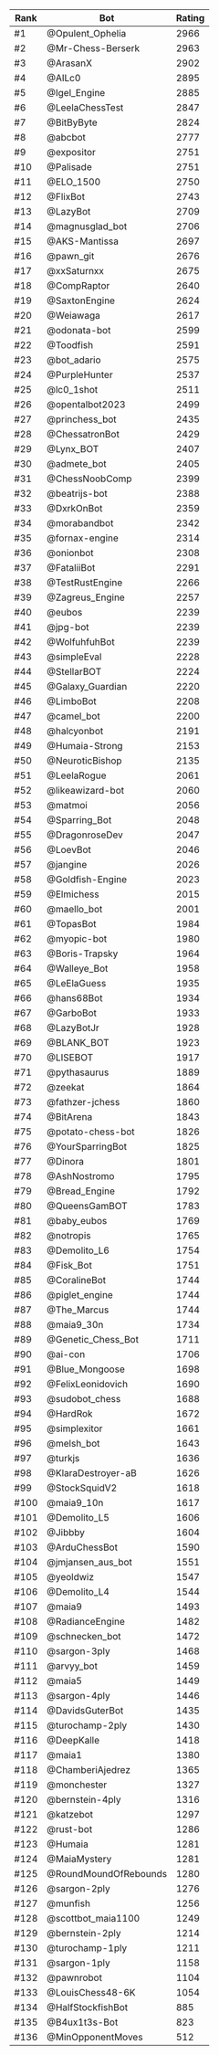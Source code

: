 Rank|Bot|Rating
---|---|---
#1|@Opulent_Ophelia|2966
#2|@Mr-Chess-Berserk|2963
#3|@ArasanX|2902
#4|@AILc0|2895
#5|@Igel_Engine|2885
#6|@LeelaChessTest|2847
#7|@BitByByte|2824
#8|@abcbot|2777
#9|@expositor|2751
#10|@Palisade|2751
#11|@ELO_1500|2750
#12|@FlixBot|2743
#13|@LazyBot|2709
#14|@magnusglad_bot|2706
#15|@AKS-Mantissa|2697
#16|@pawn_git|2676
#17|@xxSaturnxx|2675
#18|@CompRaptor|2640
#19|@SaxtonEngine|2624
#20|@Weiawaga|2617
#21|@odonata-bot|2599
#22|@Toodfish|2591
#23|@bot_adario|2575
#24|@PurpleHunter|2537
#25|@lc0_1shot|2511
#26|@opentalbot2023|2499
#27|@princhess_bot|2435
#28|@ChessatronBot|2429
#29|@Lynx_BOT|2407
#30|@admete_bot|2405
#31|@ChessNoobComp|2399
#32|@beatrijs-bot|2388
#33|@DxrkOnBot|2359
#34|@morabandbot|2342
#35|@fornax-engine|2314
#36|@onionbot|2308
#37|@FataliiBot|2291
#38|@TestRustEngine|2266
#39|@Zagreus_Engine|2257
#40|@eubos|2239
#41|@jpg-bot|2239
#42|@WolfuhfuhBot|2239
#43|@simpleEval|2228
#44|@StellarBOT|2224
#45|@Galaxy_Guardian|2220
#46|@LimboBot|2208
#47|@camel_bot|2200
#48|@halcyonbot|2191
#49|@Humaia-Strong|2153
#50|@NeuroticBishop|2135
#51|@LeelaRogue|2061
#52|@likeawizard-bot|2060
#53|@matmoi|2056
#54|@Sparring_Bot|2048
#55|@DragonroseDev|2047
#56|@LoevBot|2046
#57|@jangine|2026
#58|@Goldfish-Engine|2023
#59|@Elmichess|2015
#60|@maello_bot|2001
#61|@TopasBot|1984
#62|@myopic-bot|1980
#63|@Boris-Trapsky|1964
#64|@Walleye_Bot|1958
#65|@LeElaGuess|1935
#66|@hans68Bot|1934
#67|@GarboBot|1933
#68|@LazyBotJr|1928
#69|@BLANK_BOT|1923
#70|@LISEBOT|1917
#71|@pythasaurus|1889
#72|@zeekat|1864
#73|@fathzer-jchess|1860
#74|@BitArena|1843
#75|@potato-chess-bot|1826
#76|@YourSparringBot|1825
#77|@Dinora|1801
#78|@AshNostromo|1795
#79|@Bread_Engine|1792
#80|@QueensGamBOT|1783
#81|@baby_eubos|1769
#82|@notropis|1765
#83|@Demolito_L6|1754
#84|@Fisk_Bot|1751
#85|@CoralineBot|1744
#86|@piglet_engine|1744
#87|@The_Marcus|1744
#88|@maia9_30n|1734
#89|@Genetic_Chess_Bot|1711
#90|@ai-con|1706
#91|@Blue_Mongoose|1698
#92|@FelixLeonidovich|1690
#93|@sudobot_chess|1688
#94|@HardRok|1672
#95|@simplexitor|1661
#96|@melsh_bot|1643
#97|@turkjs|1636
#98|@KlaraDestroyer-aB|1626
#99|@StockSquidV2|1618
#100|@maia9_10n|1617
#101|@Demolito_L5|1606
#102|@Jibbby|1604
#103|@ArduChessBot|1590
#104|@jmjansen_aus_bot|1551
#105|@yeoldwiz|1547
#106|@Demolito_L4|1544
#107|@maia9|1493
#108|@RadianceEngine|1482
#109|@schnecken_bot|1472
#110|@sargon-3ply|1468
#111|@arvyy_bot|1459
#112|@maia5|1449
#113|@sargon-4ply|1446
#114|@DavidsGuterBot|1435
#115|@turochamp-2ply|1430
#116|@DeepKalle|1418
#117|@maia1|1380
#118|@ChamberiAjedrez|1365
#119|@monchester|1327
#120|@bernstein-4ply|1316
#121|@katzebot|1297
#122|@rust-bot|1286
#123|@Humaia|1281
#124|@MaiaMystery|1281
#125|@RoundMoundOfRebounds|1280
#126|@sargon-2ply|1276
#127|@munfish|1256
#128|@scottbot_maia1100|1249
#129|@bernstein-2ply|1214
#130|@turochamp-1ply|1211
#131|@sargon-1ply|1158
#132|@pawnrobot|1104
#133|@LouisChess48-6K|1054
#134|@HalfStockfishBot|885
#135|@B4ux1t3s-Bot|823
#136|@MinOpponentMoves|512
